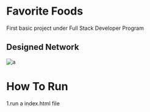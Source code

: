 #  Favorite Foods
First basic project under Full Stack Developer Program
## Designed Network
![a](../master/index_thumbnail.png)
# How To Run
1.run a index.html file
